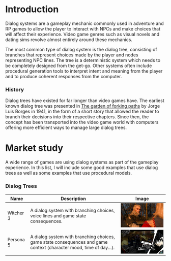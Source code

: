 # Introduction

Dialog systems are a gameplay mechanic commonly used in adventure and RP games to allow the player to interact with NPCs and make choices that will affect their experience. Video game genres such as visual novels and dating sims revolve almost entirely around these mechanics.

The most common type of dialog system is the dialog tree, consisting of branches that represent choices made by the player and nodes representing NPC lines. The tree is a deterministic system which needs to be completely designed from the get-go. Other systems often include procedural generation tools to interpret intent and meaning from the player and to produce coherent responses from the computer.

### History

Dialog trees have existed for far longer than video games have. The earliest known dialog tree was presented in [The garden of forking paths](https://en.wikipedia.org/wiki/The_Garden_of_Forking_Paths) by Jorge Luis Borges in 1941, in the form of a short story that allowed the reader to branch their decisions into their respective chapters. Since then, the concept has been transported into the video game world with computers offering more efficient ways to manage large dialog trees.



# Market study

A wide range of games are using dialog systems as part of the gameplay experience. In this list, I will include some good examples that use dialog trees as well as some examples that use procedural models.

### Dialog Trees

| Name      | Description                                                  | Image                                                        |
| --------- | ------------------------------------------------------------ | ------------------------------------------------------------ |
| Witcher 3 | A dialog system with branching choices, voice lines and game state consequences. | <img src="https://github.com/OCA99/ResearchProject-Dialog/blob/master/docs/images/witcher.jpg?raw=true" style="zoom:40%;" /> |
| Persona 5 | A dialog system with branching choices, game state consequences and game context (character mood, time of day...). | <img src="https://github.com/OCA99/ResearchProject-Dialog/blob/master/docs/images/persona.jpg?raw=true" style="zoom:25%;" /> |

